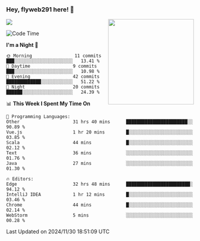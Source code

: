 ### Hey, flyweb291 here! 👋

![](https://metrics.lecoq.io/cherry291?template=classic&config.timezone=Asia%2FShanghai)
<img align='right' src="https://media.giphy.com/media/M9gbBd9nbDrOTu1Mqx/giphy.gif" width="230">
<!-- ![](https://github-readme-stats-ouuan.vercel.app/api?username=flyweb291&theme=dark&show_icons=true) -->

<!--START_SECTION:waka-->
![Code Time](http://img.shields.io/badge/Code%20Time-566%20hrs%2038%20mins-blue)

**I'm a Night 🦉** 

```text
🌞 Morning                11 commits          ███░░░░░░░░░░░░░░░░░░░░░░   13.41 % 
🌆 Daytime                9 commits           ███░░░░░░░░░░░░░░░░░░░░░░   10.98 % 
🌃 Evening                42 commits          █████████████░░░░░░░░░░░░   51.22 % 
🌙 Night                  20 commits          ██████░░░░░░░░░░░░░░░░░░░   24.39 % 
```


📊 **This Week I Spent My Time On** 

```text
💬 Programming Languages: 
Other                    31 hrs 40 mins      ███████████████████████░░   90.89 % 
Vue.js                   1 hr 20 mins        █░░░░░░░░░░░░░░░░░░░░░░░░   03.85 % 
Scala                    44 mins             █░░░░░░░░░░░░░░░░░░░░░░░░   02.12 % 
Text                     36 mins             ░░░░░░░░░░░░░░░░░░░░░░░░░   01.76 % 
Java                     27 mins             ░░░░░░░░░░░░░░░░░░░░░░░░░   01.30 % 

🔥 Editors: 
Edge                     32 hrs 48 mins      ████████████████████████░   94.12 % 
IntelliJ IDEA            1 hr 12 mins        █░░░░░░░░░░░░░░░░░░░░░░░░   03.46 % 
Chrome                   44 mins             █░░░░░░░░░░░░░░░░░░░░░░░░   02.14 % 
WebStorm                 5 mins              ░░░░░░░░░░░░░░░░░░░░░░░░░   00.28 % 
```


 Last Updated on 2024/11/30 18:51:09 UTC
<!--END_SECTION:waka-->

<!--
**flyweb291/数字游牧人** is a ✨ _special_ ✨ repository because its `README.md` (this file) appears on your GitHub profile.

Here are some ideas to get you started:

- 🔭 I’m currently working on ...
- 🌱 I’m currently learning ...
- 👯 I’m looking to collaborate on ...
- 🤔 I’m looking for help with ...
- 💬 Ask me about ...
- 📫 How to reach me: ...
- 😄 Pronouns: ...
- ⚡ Fun fact: ...
-->
